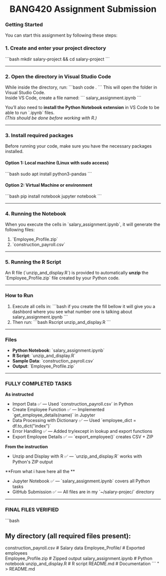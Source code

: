 <h1 align="center">BANG420 Assignment Submission</h1>


### Getting Started

You can start this assignment by following these steps:

### 1. Create and enter your project directory
\`\`\`bash
mkdir salary-project && cd salary-project
\`\`\`

---

### 2. Open the directory in Visual Studio Code
While inside the directory, run:
\`\`\`bash
code .
\`\`\`
This will open the folder in Visual Studio Code.  
Inside VS Code, create a file named:
\`\`\`
salary_assignment.ipynb
\`\`\`

You’ll also need to **install the Python Notebook extension** in VS Code to be able to run \`.ipynb\` files.  
*(This should be done before working with R.)*

---

### 3. Install required packages

Before running your code, make sure you have the necessary packages installed.

#### Option 1: Local machine (Linux with sudo access)
\`\`\`bash
sudo apt install python3-pandas
\`\`\`

#### Option 2: Virtual Machine or environment
\`\`\`bash
pip install notebook
jupyter notebook
\`\`\`

---

### 4. Running the Notebook
When you execute the cells in \`salary_assignment.ipynb\`, it will generate the following files:

1. \`Employee_Profile.zip\`
2. \`construction_payroll.csv\`

---

### 5. Running the R Script
An R file (\`unzip_and_display.R\`) is provided to automatically **unzip** the \`Employee_Profile.zip\` file created by your Python code.

---

### How to Run

1. Execute all cells in:
\`\`\`bash
if you create the fill bellow it will give you a dashbord where you see what number one is talking about 
salary_assignment.ipynb
\`\`\`
3. Then run:
\`\`\`bash
Rscript unzip_and_display.R
\`\`\`

---

###   Files

- **Python Notebook**: \`salary_assignment.ipynb\`
- **R Script**: \`unzip_and_display.R\`
- **Sample Data**: \`construction_payroll.csv\`
- **Output**: \`Employee_Profile.zip\`

---

###   FULLY COMPLETED TASKS

**As instructed**
- Import Data ✅ — Used \`construction_payroll.csv\` in Python  
- Create Employee Function ✅ — Implemented \`get_employee_details(name)\` in Jupyter  
- Data Processing with Dictionary ✅ — Used \`employee_dict = df.to_dict("index")\`  
- Error Handling ✅ — Added try/except in lookup and export functions  
- Export Employee Details ✅ — \`export_employee()\` creates CSV + ZIP  

**From the instruction**
- Unzip and Display with R ✅ — \`unzip_and_display.R\` works with Python's ZIP output  

**From what i have here all the **
- Jupyter Notebook ✅ — \`salary_assignment.ipynb\` covers all Python tasks  
- GitHub Submission ✅ — All files are in my \`~/salary-projec/\` directory  

---

###   FINAL FILES VERIFIED

\`\`\`bash
## My directory (all required files present):
construction_payroll.csv      # Salary data
Employee_Profile/             # Exported employees  
Employee_Profile.zip          # Zipped output
salary_assignment.ipynb       # Python notebook
unzip_and_display.R           # R script
README.md                     # Documentation
\`\`\`
" > README.md

